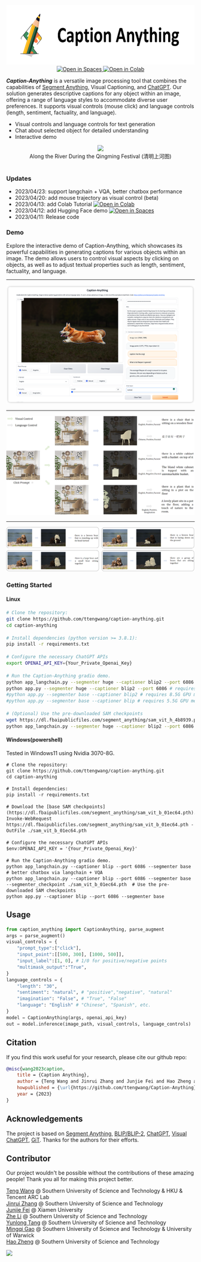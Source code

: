 <div align="center">
    <img src="assets/caption_anything_logo.png" height="160" />
</div>
<div align="center">
<!-- <h1 align="center"> Caption Anything </h1> -->
<a src="https://img.shields.io/badge/%F0%9F%A4%97-Open%20in%20Spaces-blue" href="https://huggingface.co/spaces/TencentARC/Caption-Anything">
    <img src="https://img.shields.io/badge/%F0%9F%A4%97-Open%20in%20Spaces-blue" alt="Open in Spaces">
</a>
<a src="https://colab.research.google.com/assets/colab-badge.svg" href="https://colab.research.google.com/github/ttengwang/Caption-Anything/blob/main/notebooks/tutorial.ipynb">
    <img src="https://colab.research.google.com/assets/colab-badge.svg" alt="Open in Colab">
</a>
</div>

***Caption-Anything*** is a versatile image processing tool that combines the capabilities of [Segment Anything](https://github.com/facebookresearch/segment-anything), Visual Captioning, and [ChatGPT](https://openai.com/blog/chatgpt). Our solution generates descriptive captions for any object within an image, offering a range of language styles to accommodate diverse user preferences. It supports visual controls (mouse click) and language controls (length, sentiment, factuality, and language).
* Visual controls and language controls for text generation
* Chat about selected object for detailed understanding
* Interactive demo

<div align=center>
<img src="./assets/qingming.gif" />
<br>    
Along the River During the Qingming Festival (清明上河图)
</div>
<br> 

### Updates
* 2023/04/23: support langchain + VQA, better chatbox performance
* 2023/04/20: add mouse trajectory as visual control (beta)
* 2023/04/13: add Colab Tutorial <a src="https://colab.research.google.com/assets/colab-badge.svg" href="https://colab.research.google.com/github/ttengwang/Caption-Anything/blob/main/notebooks/tutorial.ipynb"> <img src="https://colab.research.google.com/assets/colab-badge.svg" alt="Open in Colab"> </a>
* 2023/04/12: add Hugging Face demo <a src="https://img.shields.io/badge/%F0%9F%A4%97-Open%20in%20Spaces-blue" href="https://huggingface.co/spaces/TencentARC/Caption-Anything"> <img src="https://img.shields.io/badge/%F0%9F%A4%97-Open%20in%20Spaces-blue" alt="Open in Spaces"></a>
* 2023/04/11: Release code

### Demo
Explore the interactive demo of Caption-Anything, which showcases its powerful capabilities in generating captions for various objects within an image. The demo allows users to control visual aspects by clicking on objects, as well as to adjust textual properties such as length, sentiment, factuality, and language.

---

![](./assets/UI.png)

---

![](./assets/demo1.png)

---

![](./assets/demo2.png)

### Getting Started

#### Linux
```bash
# Clone the repository:
git clone https://github.com/ttengwang/caption-anything.git
cd caption-anything

# Install dependencies (python version >= 3.8.1):
pip install -r requirements.txt

# Configure the necessary ChatGPT APIs
export OPENAI_API_KEY={Your_Private_Openai_Key}

# Run the Caption-Anything gradio demo.
python app_langchain.py --segmenter huge --captioner blip2 --port 6086 # better chatbox via langchain + VQA, requires 13G GPU memory
python app.py --segmenter huge --captioner blip2 --port 6086 # requires 12G GPU memory
#python app.py --segmenter base --captioner blip2 # requires 8.5G GPU memory
#python app.py --segmenter base --captioner blip # requires 5.5G GPU memory

# (Optional) Use the pre-downloaded SAM checkpoints
wget https://dl.fbaipublicfiles.com/segment_anything/sam_vit_h_4b8939.pth ./sam_vit_h_4b8939.pth
python app_langchain.py --segmenter huge --captioner blip2 --port 6086 --segmenter_checkpoint ./sam_vit_b_01ec64.pth  # requires 11.7G GPU memory
```

#### Windows(powershell)
Tested in Windows11 using Nvidia 3070-8G.

```shell
# Clone the repository:
git clone https://github.com/ttengwang/caption-anything.git
cd caption-anything

# Install dependencies:
pip install -r requirements.txt

# Download the [base SAM checkpoints](https://dl.fbaipublicfiles.com/segment_anything/sam_vit_b_01ec64.pth).
Invoke-WebRequest https://dl.fbaipublicfiles.com/segment_anything/sam_vit_b_01ec64.pth -OutFile ./sam_vit_b_01ec64.pth

# Configure the necessary ChatGPT APIs
$env:OPENAI_API_KEY = '{Your_Private_Openai_Key}'

# Run the Caption-Anything gradio demo.
python app_langchain.py --captioner blip --port 6086 --segmenter base # better chatbox via langchain + VQA
python app_langchain.py --captioner blip --port 6086 --segmenter base --segmenter_checkpoint ./sam_vit_b_01ec64.pth  # Use the pre-downloaded SAM checkpoints
python app.py --captioner blip --port 6086 --segmenter base 
```

## Usage
```python
from caption_anything import CaptionAnything, parse_augment
args = parse_augment()
visual_controls = {
    "prompt_type":["click"],
    "input_point":[[500, 300], [1000, 500]],
    "input_label":[1, 0], # 1/0 for positive/negative points
    "multimask_output":"True",
}
language_controls = {
    "length": "30",
    "sentiment": "natural", # "positive","negative", "natural"
    "imagination": "False", # "True", "False"
    "language": "English" # "Chinese", "Spanish", etc.
}
model = CaptionAnything(args, openai_api_key)
out = model.inference(image_path, visual_controls, language_controls)
```
## Citation
If you find this work useful for your research, please cite our github repo:

```bibtex
@misc{wang2023caption,
    title = {Caption Anything},
    author = {Teng Wang and Jinrui Zhang and Junjie Fei and Hao Zheng and Zhe Li and Yunlong Tang and Mingqi Gao},
    howpublished = {\url{https://github.com/ttengwang/Caption-Anything}},
    year = {2023}
}
```
## Acknowledgements
The project is based on [Segment Anything](https://github.com/facebookresearch/segment-anything), [BLIP/BLIP-2](https://github.com/salesforce/LAVIS), [ChatGPT](https://openai.com/blog/chatgpt), [Visual ChatGPT](https://github.com/microsoft/TaskMatrix), [GiT](https://github.com/microsoft/GenerativeImage2Text). Thanks for the authors for their efforts.
## Contributor
Our project wouldn't be possible without the contributions of these amazing people! Thank you all for making this project better.

[Teng Wang](http://ttengwang.com/) @ Southern University of Science and Technology & HKU & Tencent ARC Lab \
[Jinrui Zhang](https://github.com/zjr2000) @ Southern University of Science and Technology \
[Junjie Fei](https://github.com/JunjieFei) @ Xiamen University \
[Zhe Li](https://github.com/memoryunreal) @ Southern University of Science and Technology \
[Yunlong Tang](https://github.com/yunlong10) @ Southern University of Science and Technology \
[Mingqi Gao](https://mingqigao.com/) @ Southern University of Science and Technology & University of Warwick \
[Hao Zheng](https://github.com/zh-plus) @ Southern University of Science and Technology

<a href="https://github.com/ttengwang/Caption-Anything/graphs/contributors">
  <img src="https://contrib.rocks/image?repo=ttengwang/Caption-Anything" />
</a>
